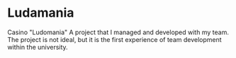 # Ludamania
Casino "Ludomania"
A project that I managed and developed with my team. The project is not ideal, but it is the first experience of team development within the university.
